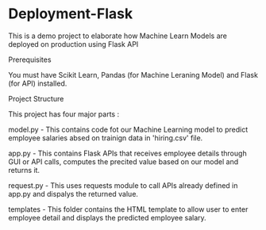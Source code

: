 # Deployment-Flask

This is a demo project to elaborate how Machine Learn Models are deployed on production using Flask API

Prerequisites

You must have Scikit Learn, Pandas (for Machine Leraning Model) and Flask (for API) installed.

Project Structure

This project has four major parts :

model.py - This contains code fot our Machine Learning model to predict employee salaries absed on trainign data in 'hiring.csv' file.

app.py - This contains Flask APIs that receives employee details through GUI or API calls, computes the precited value based on our model and returns it.

request.py - This uses requests module to call APIs already defined in app.py and dispalys the returned value.

templates - This folder contains the HTML template to allow user to enter employee detail and displays the predicted employee salary.
